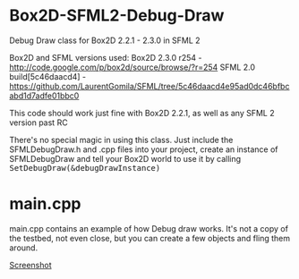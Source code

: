 Box2D-SFML2-Debug-Draw
======================

Debug Draw class for Box2D 2.2.1 - 2.3.0 in SFML 2

Box2D and SFML versions used:
Box2D 2.3.0 r254 - http://code.google.com/p/box2d/source/browse/?r=254
SFML 2.0 build[5c46daacd4] - https://github.com/LaurentGomila/SFML/tree/5c46daacd4e95ad0dc46bfbcabd1d7adfe01bbc0

This code should work just fine with Box2D 2.2.1, as well as any SFML 2 version past RC

There's no special magic in using this class. Just include the SFMLDebugDraw.h and .cpp files into your project,
create an instance of SFMLDebugDraw and tell your Box2D world to use it by calling <tt>SetDebugDraw(&debugDrawInstance)</tt>

main.cpp
========

main.cpp contains an example of how Debug draw works. It's not a copy of the testbed, not even close, but you can create a few objects and fling them around.

[Screenshot](http://imgur.com/zqcm5MB)

